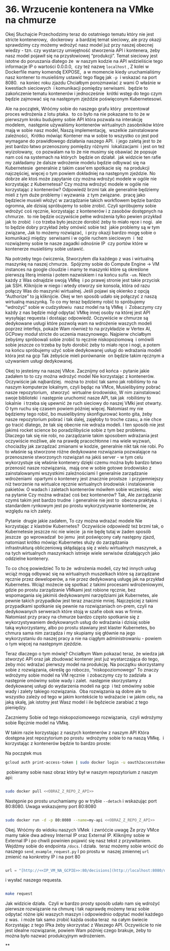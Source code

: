 # 36. Wrzucenie kontenera na VMke na chmurze



Okej Słuchajcie Przechodzimy teraz do ostatniego tematu który nie jest stricte kontenerowy,  dockerowy  a bardziej temat sieciowy, ale przy okazji sprawdzimy czy możemy wdrożyć nasz model już przy naszej obecnej wiedzy - tzn. czy wystarczy umiejętność stworzenia API i kontenera, żeby nasz model pojawił się na przysłowiowej “produkcji”. Temat sieciowy jest istotne do poruszania dlatego że  w naszym kodzie na API widzieliście tego informacje IP o wartości 0.0.0.0,  czy też nazwę `localhost` , Z kolei w Dockerfile mamy komendę EXPOSE,  a w momencie kiedy uruchamialiśmy nasz kontener to musieliśmy ustawić tego flagę jak `-p`  i wskazać na port 8080.  na koniec roku zjazdu Chciałbym porozmawiać z wami O właśnie w kwestiach sieciowych  i komunikacji pomiędzy serwisami.  będzie to zakończenie tematu kontenerów i jednocześnie  krótki wstęp do tego czym będzie zajmować się na następnym zjeździe poświęconym Kubernetesowi.

  

Ale na początek, Wróćmy sobie do naszego grafu który  prezentował proces wdrożenia z lotu ptaka.  to co było na nie pokazane to to że w pierwszym kroku budujemy sobie API która pozwala na interakcję modelem,  następnie używaliśmy kontenerów wirtualnych zasobników które mają w sobie nasz model, Naszą implementację,  wszelkie zainstalowane zależności,  Krótko mówiąc Kontener ma w sobie to wszystko co jest pod wymagane do prawidłowego działania naszego API.  i jego zaletą jest to że jest bardzo łatwo przenoszony pomiędzy różnymi  lokalizacjami  i jest on też wyizolowany,  co pozwalam na to że nie musimy się obawiać że popsuje nam coś na systemach na których  będzie on działał.  jak widzicie ten rafie my zakładamy że dalsze wdrożenie modelu będzie odbywać się na Kubernetesie  generalnie z takim case'em spotkacie się  na produkcji najczęściej, więcej o tym powiem dokładniej na następnym zjeździe. No dobrze ale ktoś może zapytanie czy można wdrożyć modele w ogóle nie korzystając z Kubernetesa? Czy można wdrożyć modele w ogóle nie korzystając z kontenerów? Odpowiedź brzmi tak ale generalnie będziemy mieli z tym duże problemy i wyzwania  z tym związane.  pracę jako będziecie musieli włożyć w zarządzanie takich workflowem będzie bardzo ogromna, ale dzisiaj spróbujemy to sobie zrobić. Czyli spróbujemy sobie wdrożyć coś ręcznie, korzystając z kontenerów i z zasobów dostępnych na chmurze.  to nie będzie oczywiście pełne wdrożenia tylko pewien przykład  jak to zrobić  i co trzeba było jeszcze dorobić żeby to miało ręce i nogi.  ale to będzie dobry przykład żeby omówić sobie też  jakie problemy są w tym związane, Jak to możemy rozwiązać,  i przy okazji bardzo mogę sobie o komunikacji między  serwisami i w ogóle ruchem sieciowym  i  też rozwiążemy sobie te nasze zagadki odnośnie IP  czy portów które w kontenerze musieliśmy sobie ustawić.

  

Na potrzeby tego ćwiczenia, Stworzyłem dla każdego z was i wirtualną maszynkę na naszej chmurze.  Spójrzmy sobie do Compute Engine -> VM instances na google cloudzie i mamy te maszynki które są określone pierwszą literą imienia i potem nazwiskiem i na końcu sufix `-vm`. Niech każdy z Was odnajdzie swoją VMkę  i po prawej stronie jest takie przycisk jak SSH. Kliknijcie w niego i wtedy otworzy sie konsola, która od razu połączy Was do maszynki wirtualnej. Jeśli pojawi się okienko z opcją “Authorize” to ją kliknijcie. Okej w ten sposób udało się połączyć z naszą wirtualną maszynką. To co my teraz będziemy robić to spróbujemy “wdrożyć” sobie w cudzysłowiu  nasz model na tą VMkę  i  Zobaczymy czy każdy z nas będzie mógł odpytać VMkę innej osoby na której jest API wysyłając requesta i dostając odpowiedź. Oczywiście w chmurze są dedykowane usługi które pozwolą wam na wdrożenie waszych modeli poprzez interfejs, pokaże Wam również to na przykładzie w Vertex AI, GCPowy moduł stricte do uczenia maszynowego. Najpierw chciałbym  żebyśmy spróbowali sobie zrobić to ręcznie niskopoziomową  i omówili sobie jeszcze co trzeba by było dorobić żeby to miało ręce i nogi, a potem na końcu spróbujemy użyć sobie dedykowanej usługi do wdrażania modeli która jest na gcp Tak żebyście mieli porównanie  on będzie takim ręcznym a używaniem usługi dedykowanej.

  

Okej to jesteśmy na naszej VMce. Zacznijmy od końca - pytanie jakie zadałem to to czy można wdrożyć model Nie korzystając z kontenerów. Oczywiście jak najbardziej.  można to zrobić tak samo jak robiliśmy to na naszym komputerze lokalnym, czyli będąc na VMce, Musielibyśmy pobrać  nasze repozytorium,  stworzyć  wirtualne środowisko, W nim zainstalować swoje biblioteki  i następnie uruchomić nasze API, tak jak  robiliśmy to lokalnie  i trzeba się upewnić że ruch sieciowy do naszej VMki jest otwarty. O tym ruchu się czasem powiem później więcej. Natomiast my nie będziemy tego robić, bo musielibyśmy skonfigurować konto gita, żeby nasze repozytorium pobrać i tak dalej, zajęłoby to troche czasu, a nie chce go tracić dlatego, że tak się obecnie nie wdraża modeli. I ten sposób nie jest jakimś rocket science bo poradzilibyście sobie z tym bez problemu. Dlaczego tak się nie robi, no zarządzanie takim sposobem wdrażania jest oczywiście możliwe, ale na prawdę pracochłonne i ma wiele wyzwań, chociażby jak zarządzać zmianami w kodzie, generalnie nikt tak nie robi. Po to właśnie są stworzone różne dedykowane rozwiązania pozwalające na przenoszenie stworzonych rozwiązań na jakiś server - w tym celu wykorzystuje się właśnie kontenery dzięki czemu można było bardzo łatwo przenosić nasze rozwiązania,  mają one w sobie gotowe środowisko z zainstalowanymi wszystkimi zależnościami I generalnie zarządzanie  wdrożeniami  opartymi o kontenery jest znacznie prostsze  i przyjemniejszy  niż tworzenie na wirtualce ręcznie wirtualnych środowisk i instalowanie pakietów. O wadach i zaletach kontenerów mówiłem sobie wcześniej.  więc na pytanie Czy można wdrażać coś bez kontenerów? Tak, Ale zarządzanie czymś takim jest bardzo trudne  i generalnie nie jest to  obecna praktyka.  i standardem rynkowym jest po prostu wykorzystywanie kontenerów, ze względu na ich zalety.

  

Pytanie  drugie jakie zadałem, To czy można wdrażać modele Nie korzystając z klastrów Kubernetes?  Oczywiście odpowiedź też brzmi tak, o Kubernetesie jeszcze nic nie wiecie  ja nie będę tutaj w żaden sposób jeszcze  go wprowadzał  bo jemu  jest poświęcony cały następny zjazd, natomiast krótko mówiąc Kubernetes służy do zarządzania infrastrukturą obliczeniową skłądającą się z wielu wirtualnych maszynek, a na tych wirtualnych maszynkach istnieje wiele serwisów działających jako oddzielne kontenery.

To co chcę powiedzieć To to że  wdrożenia modeli, czy też innych usług wciąż mogą odbywać się na wirtualnych muszelkach które są zarządzane ręcznie przez deweloperów, a nie przez dedykowaną usługę jak na przykład Kubernetes. Wciąż możecie się spotkać z takimi procesami wdrożeniowymi, gdzie po prostu zarządzanie VMkami jest robione ręcznie, bez wspomagania się jakimiś dedykowanymi narzędziami jak Kubernetes, ale pewnie takich przypadków jest teraz znacznie mniej. Najczęściej z takimi przypadkami spotkanie się pewnie na rozwiązaniach on-prem, czyli na dedykowanych serwerach które stoją w szafie obok was w firmie. Natomiast przy pracy na chmurze bardzo często spotkanie się z wykorzystywaniem dedykowanych usług do wdrażania i dzisiaj sobie taką wykorzystamy, albo po prostu stawiany jest klaster Kubernetes, bo chmura sama nim zarządza i my skupiamy się głównie na jego wykorzystaniu do naszej pracy a nie na ciągłym administrowaniu - powiem o tym więcej na następnym zjeździe. 

  

Teraz dlaczego o tym mówię? Chciałbym Wam pokazać teraz, że wiedza jak stworzyć API oraz jak zbudować kontener jest już wystarczająca do tego, żeby móc wdrażać pierwszy model na produkcję. Na początku skorzystamy sobie z rozwiązania, określę go roboczo, “niskopoziomowego” To znaczy wdrożymy sobie model na VM ręcznie  i zobaczymy czy to zadziała  a następnie omówimy sobie wady i zalet.  następnie skorzystamy z dedykowanej usługi do wydarzenia modeli na gcp  i też omówimy sobie wady i zalety takiego rozwiązania.  Oba rozwiązania są dobre ale to wszystko zależy od tego w jakim kontekście to wdrażacie i w jakim celu, na jaką skalę, jak istotny jest Wasz model i ile bęðziecie zarabiać z tego pieniędzy.

  

Zaczniemy Sobie od tego niskopoziomowego rozwiązania,  czyli wdrożymy sobie Ręcznie model na VMkę. 

  

W takim razie korzystając z naszych kontenerów z naszym API Która dostępna jest repozytorium po prostu  wdrożymy sobie to na naszą VMkę.  i korzystając z kontenerów będzie to bardzo proste:

Na początek mus

```bash
gcloud auth print-access-token | sudo docker login -u oauth2accesstoken --password-stdin europe-central2-docker.pkg.dev
```

 pobieramy sobie nasz obraz który był w naszym repozytorium z naszym api:

  

```bash

sudo docker pull <<OBRAZ_Z_REPO_Z_API>>

```

  

Następnie po prostu uruchamiamy go w trybie `--detach` i wskazując port 80:8080. Uwaga wskazujemy port 80:8080

  

```bash

sudo docker run -d -p 80:8080 --name=my-api <<OBRAZ_Z_REPO_Z_API>>

```

  

Okej. Wróćmy do widoku naszych VMek  i zwróćcie uwagę Że przy VMce mamy takie dwa adresy Internal IP oraz External IP. Kliknijmy sobie w External IP i po chwili powinien pojawić się nasz tekst z przywitaniem. Wejdźmy sobie do endpointa `/docs`. I działa.  teraz możemy sobie wrócić do naszego `send_example_request.py` I po prostu w  naszej zmiennej `url` zmienić na konkretny IP i na port 80 

  

```python

url = "[http://<<IP_VM_NA_GCPIE>>:80/decisions](http://localhost:8080/decisions)"

```

  

i wysłać naszego requesta.

  

```bash

make request

```

  

Jak widzicie działa.  Czyli w bardzo prosty sposób udało nam się wdrożyć pierwsze rozwiązanie na chmurę i tak naprawdę możemy teraz sobie odpytać różne ipki waszych maszyn i odpowiednio odpytać model każdego z was.  i może tak samo zrobić każda osoba teraz  na całym świecie Korzystając z tego IPka żeby skorzystać z Waszego API. Oczywiście to nie jest idealne rozwiązanie, powiem Wam później czego brakuje, żeby to można było nazwać produkcyjnym wdrożeniem.

**